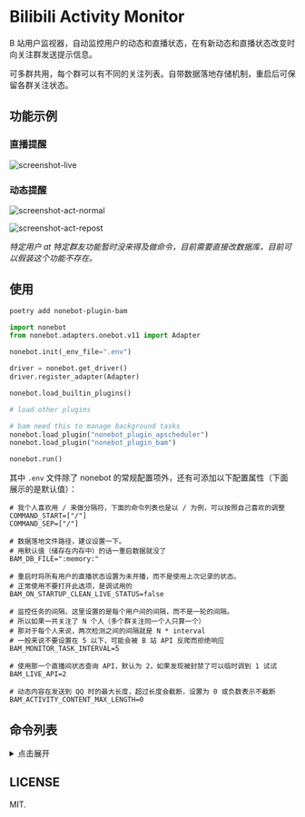 # Bilibili Activity Monitor

B 站用户监视器，自动监控用户的动态和直播状态，在有新动态和直播状态改变时向关注群发送提示信息。

可多群共用，每个群可以有不同的关注列表。自带数据落地存储机制，重启后可保留各群关注状态。

## 功能示例

### 直播提醒

![screenshot-live]

### 动态提醒

![screenshot-act-normal]

![screenshot-act-repost]

*特定用户 at 特定群友功能暂时没来得及做命令，目前需要直接改数据库，目前可以假装这个功能不存在。*

## 使用

```bash
poetry add nonebot-plugin-bam
```

```python
import nonebot
from nonebot.adapters.onebot.v11 import Adapter

nonebot.init(_env_file=".env")

driver = nonebot.get_driver()
driver.register_adapter(Adapter)

nonebot.load_builtin_plugins()

# load other plugins

# bam need this to manage background tasks
nonebot.load_plugin("nonebot_plugin_apscheduler")
nonebot.load_plugin("nonebot_plugin_bam")

nonebot.run()
```

其中 `.env` 文件除了 nonebot 的常规配置项外，还有可添加以下配置属性（下面展示的是默认值）：

```env
# 我个人喜欢用 / 来做分隔符，下面的命令列表也是以 / 为例，可以按照自己喜欢的调整
COMMAND_START=["/"]
COMMAND_SEP=["/"]

# 数据落地文件路径，建议设置一下。
# 用默认值（储存在内存中）的话一重启数据就没了
BAM_DB_FILE=":memory:"

# 重启时将所有用户的直播状态设置为未开播，而不是使用上次记录的状态。
# 正常使用不要打开此选项，是调试用的
BAM_ON_STARTUP_CLEAN_LIVE_STATUS=false 

# 监控任务的间隔，这里设置的是每个用户间的间隔，而不是一轮的间隔。
# 所以如果一共关注了 N 个人（多个群关注同一个人只算一个）
# 那对于每个人来说，两次检测之间的间隔就是 N * interval
# 一般来说不要设置在 5 以下，可能会被 B 站 API 反爬而拒绝响应
BAM_MONITOR_TASK_INTERVAL=5

# 使用那一个直播间状态查询 API，默认为 2，如果发现被封禁了可以临时调到 1 试试
BAM_LIVE_API=2

# 动态内容在发送到 QQ 时的最大长度，超过长度会截断，设置为 0 或负数表示不截断
BAM_ACTIVITY_CONTENT_MAX_LENGTH=0
```

## 命令列表

<details>
<summary>点击展开</summary>

### 群相关

#### 群初始化

命令：`@bot /bam/group/add [superuser_qq]`

SUPERUSER ONLY，GROUP ONLY。

在机器人加入群之后，首先使用此命令将群加入服务列表。

参数：

- superuser_qq：此群的 SUPERUSER，可以管理 Bot 在这个群的行为。可选参数，不填时则设置为使用此命令的人。

#### 删除群

命令：`@bot /bam/group/remove`

SUPERUSER ONLY，GROUP ONLY。

将当前群从服务列表中删除。

#### 群列表

命令：`/bam/group/list`

SUPERUSER ONLY，PRIVATE ONLY。

显示当前机器人服务的群列表。

### 关注相关

#### 添加关注

命令：`[@bot] /bam/follower/add [qq_group_id] <bilibili_uid>`

SUPERUSER ONLY, PRIVATE OR GROUP

为群 `qq_group_id` 添加对 B 站用户 `bilibili_uid` 的监控。

参数：

- `qq_group_id`：操作群号。可选参数，如果在群聊中使用此命令则不能加此参数，默认为当前群。
- `bilibili_uid`：B 站用户 UID，必填。

注：`[@bot]` 表示在私聊中使用时不用(无法) at 机器人，下略。

#### 删除关注

命令：`[@bot] /bam/follower/remove [qq_group_id] <bilibili_uid>`

SUPERUSER ONLY, PRIVATE OR GROUP

为群 `qq_group_id` 删除对 B 站用户 `bilibili_uid` 的监控。

参数：

- `qq_group_id`：操作群号。可选参数，如果在群聊中使用此命令则不能加此参数，默认为当前群。
- `bilibili_uid`：B 站用户 UID，必填。

#### 群关注列表

命令：`[@bot] /bam/follower/list [qq_group_id]`

SUPERUSER ONLY, PRIVATE OR GROUP

列出群 `qq_group_id` 的关注列表。

参数：

- `qq_group_id`：操作群号。可选参数，如果在群聊中使用此命令则不能加此参数，默认为当前群。

### B 站相关

#### 获取/更新用户数据

命令：`[@bot] /bam/user/fetch <bilibili_uid>`

SUPERUSER ONLY, PRIVATE OR GROUP

获取或更新 B 站用户 `bilibili_uid` 的信息。

参数：

- `bilibili_uid`：B 站用户 UID，必填。

#### 获取一个动态信息

命令：`[@bot] /bam/act <bilibili_activity_id>`

ANYONE

获取 B 站动态 `bilibili_activity_id` 的信息。

参数：

- `bilibili_activity_id`：B 站动态 ID。

</details>

## LICENSE

MIT.

[screenshot-live]: https://rikka.7sdre.am/files/af1c9c5a-5f8c-40df-b199-e97525368ec9.png
[screenshot-act-normal]: https://rikka.7sdre.am/files/5350ce1c-63f6-4f43-abcc-004e9c722063.png
[screenshot-act-repost]: https://rikka.7sdre.am/files/9c43a32b-2df7-4b93-be53-22c50a981c63.png
